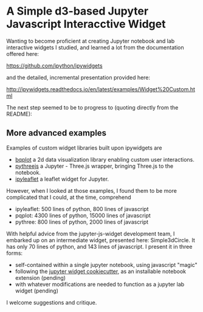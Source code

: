 # A Simple d3-based Jupyter Javascript Interacctive Widget

Wanting to become proficient at creating Jupyter notebook and lab interactive widgets
I studied, and learned a lot from the documentation offered here:

  https://github.com/ipython/ipywidgets

and the detailed, incremental presentation provided here:

  http://ipywidgets.readthedocs.io/en/latest/examples/Widget%20Custom.html

The next step seemed to be to progress to (quoting directly from the README):

## More advanced examples

Examples of custom widget libraries built upon ipywidgets are

- [bqplot](https://github.com/bloomberg/bqplot) a 2d data visualization library
  enabling custom user interactions.
- [pythreejs](https://github.com/jovyan/pythreejs) a Jupyter - Three.js wrapper,
  bringing Three.js to the notebook.
- [ipyleaflet](https://github.com/ellisonbg/ipyleaflet) a leaflet widget for Jupyter.

However, when I looked at those examples, I found them to be more complicated
that I could, at the time, comprehend

  - ipyleaflet:  500 lines of python, 800 lines of javascript
  - pqplot: 4300 lines of python, 15000 lines of javascript
  - pythree: 800 lines of python, 2000 lines of javascript

With helpful advice from the jupyter-js-widget development team, I embarked up on
an intermediate widget, presented here: Simple3dCircle.  It has only 70 lines of python,
and 143 lines of javascript.  I present it in three forms:

 - self-contained within a single jupyter notebook, using javascript "magic"
 - following the [jupyter widget cookiecutter](https://github.com/jupyter/widget-cookiecutter),
   as an installable notebook extension (pending)
 - with whatever modifications are needed to function as a jupyter lab widget (pending)

I welcome suggestions and critique.
